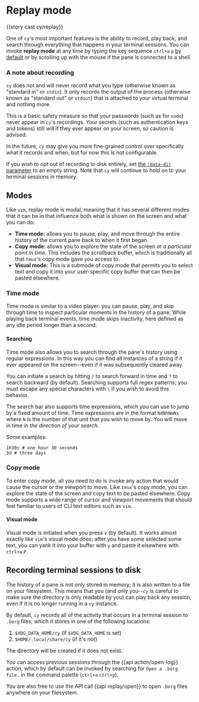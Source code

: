 # Replay mode

{{story cast cy/replay}}

One of `cy`'s most important features is the ability to record, play back, and search through everything that happens in your terminal sessions. You can invoke **replay mode** at any time by typing the key sequence `ctrl+a` `p` [by default](./default-keys.md#general) or by scrolling up with the mouse if the pane is connected to a shell.

### A note about recording

`cy` does not and will never record what you type (otherwise known as "standard in" or `stdin`). It only records the output of the process (otherwise known as "standard out" or `stdout`) that is attached to your virtual terminal and nothing more.

This is a basic safety measure so that your passwords (such as for `sudo`) never appear in `cy`'s recordings. Your secrets (such as authentication keys and tokens) still will if they ever appear on your screen, so caution is advised.

In the future, `cy` may give you more fine-grained control over specifically what it records and when, but for now this is not configurable.

If you wish to opt out of recording to disk entirely, set [the `:data-dir` parameter](./parameters.md#default-parameters) to an empty string. Note that `cy` will continue to hold on to your terminal sessions in memory.

## Modes

Like `vim`, replay mode is modal, meaning that it has several different modes that it can be in that influence both what is shown on the screen and what you can do:

- **Time mode:** allows you to pause, play, and move through the entire history of the current pane back to when it first began.
- **Copy mode:** allows you to explore the state of the screen _at a particular point in time_. This includes the scrollback buffer, which is traditionally all that `tmux`'s copy mode gave you access to.
- **Visual mode:** This is a submode of copy mode that permits you to select text and copy it into your user-specific copy buffer that can then be pasted elsewhere.

### Time mode

Time mode is similar to a video player: you can pause, play, and skip through time to inspect particular moments in the history of a pane. While playing back terminal events, time mode skips inactivity, here defined as any idle period longer than a second.

#### Searching

Time mode also allows you to search through the pane's history using regular expressions. In this way you can find all instances of a string if it ever appeared on the screen--even if it was subsequently cleared away.

You can initiate a search by hitting `/` to search forward in time and `?` to search backward (by default). Searching supports full regex patterns; you must escape any special characters with `\` if you wish to avoid this behavior.

The search bar also supports time expressions, which you can use to jump by a fixed amount of time. Time expressions are in the format `NdNhNmNs` where `N` is the number of that unit that you wish to move by. You will move in time _in the direction of your search_.

Some examples:

```janet
1h30s # one hour 30 seconds
3d # three days
```

### Copy mode

To enter copy mode, all you need to do is invoke any action that would cause the cursor or the viewport to move. Like `tmux`'s copy mode, you can explore the state of the screen and copy text to be pasted elsewhere. Copy mode supports a wide range of cursor and viewport movements that should feel familiar to users of CLI text editors such as `vim`.

#### Visual mode

Visual mode is initiated when you press `v` (by default). It works almost exactly like `vim`'s visual mode does; after you have some selected some text, you can yank it into your buffer with `y` and paste it elsewhere with `ctrl+a` `P`.

## Recording terminal sessions to disk

The history of a pane is not only stored in memory; it is also written to a file on your filesystem. This means that you (and only you--`cy` is careful to make sure the directory is only readable by you) can play back any session, even if it is no longer running in a `cy` instance.

By default, `cy` records all of the activity that occurs in a terminal session to `.borg` files, which it stores in one of the following locations:

1.  `$XDG_DATA_HOME/cy` (if `$XDG_DATA_HOME` is set)
1.  `$HOME/.local/share/cy` (if it's not)

The directory will be created if it does not exist.

You can access previous sessions through the {{api action/open-log}} action, which by default can be invoked by searching for `Open a .borg file.` in the command palette (`ctrl+a` `ctrl+p`).

You are also free to use the API call {{api replay/open}} to open `.borg` files anywhere on your filesystem.
